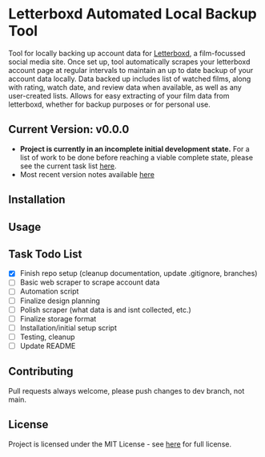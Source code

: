 # Letterboxd Automated Local Backup Tool

Tool for locally backing up account data for [Letterboxd](https://letterboxd.com), a film-focussed social media site. Once set up, tool automatically scrapes your letterboxd account page at regular intervals to maintain an up to date backup of your account data locally. Data backed up includes list of watched films, along with rating, watch date, and review data when available, as well as any user-created lists. Allows for easy extracting of your film data from letterboxd, whether for backup purposes or for personal use.

## Current Version: v0.0.0

- **Project is currently in an incomplete initial development state.**  For a list of work to be done before reaching a viable complete state, please see the current task list [here](#task-todo-list).
- Most recent version notes available [here](/docs/CHANGELOG.md)

## Installation

<!---
Add installation info here before release
--->

## Usage

<!---
Add usage info here before release
--->

## Task Todo List

- [x] Finish repo setup (cleanup documentation, update .gitignore, branches)
- [ ] Basic web scraper to scrape account data
- [ ] Automation script
- [ ] Finalize design planning
- [ ] Polish scraper (what data is and isnt collected, etc.)
- [ ] Finalize storage format
- [ ] Installation/initial setup script
- [ ] Testing, cleanup
- [ ] Update README

## Contributing

Pull requests always welcome, please push changes to dev branch, not main.

## License

Project is licensed under the MIT License - see [here](docs/LICENSE.txt) for full license.
